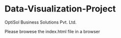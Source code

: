 # Data-Visualization-Project
OptiSol Business Solutions Pvt. Ltd.

Please browese the index.html file in a browser
